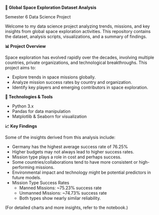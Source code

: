 **🌌 Global Space Exploration Dataset Analysis**

Semester 6 Data Science Project

Welcome to my data science project analyzing trends, missions, and key insights from global space exploration activities. This repository contains the dataset, analysis scripts, visualizations, and a summary of findings.

**📊 Project Overview**

Space exploration has evolved rapidly over the decades, involving multiple countries, private organizations, and technological breakthroughs. This project aims to:
- Explore trends in space missions globally.
- Analyze mission success rates by country and organization.
- Identify key players and emerging contributors in space exploration.

**🧰 Technologies & Tools**
- Python 3.x
- Pandas for data manipulation
- Matplotlib & Seaborn for visualization

**📈 Key Findings**

Some of the insights derived from this analysis include:

- Germany has the highest average success rate of 76.25%
- Higher budgets may not always lead to higher success rates.
- Mission type plays a role in cost and perhaps success.
- Some countries/collaborations tend to have more consistent or high-performing missions.
- Environmental impact and technology might be potential predictors in future models.
- Mission Type Success Rates
  - Manned Missions: ~75.23% success rate
  - Unmanned Missions: ~74.73% success rate
  -  Both types show nearly similar reliability.

(For detailed charts and more insights, refer to the notebook.)
